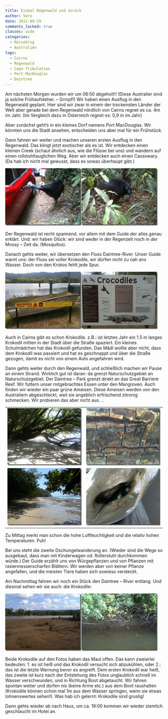 ```yaml
---
title: Einmal Regenwald und zurück
author: Vero
date: 2011-09-29
comments_locked: true
classes: wide
categories:
  - Reiseblog
  - Australien
tags:
  - Cairns
  - Regenwald
  - Cape Tribulation
  - Port MacDouglas
  - Daintree
---
```


<p>Am nächsten Morgen wurden wir um 06:50 abgeholt!! (Diese Australier sind ja solche Frühaufsteher. – Grmpf!) Wir haben einen Ausflug in den Regenwald geplant. Hier sind wir zwar in einem der trockensten Länder der Welt aber gerade bei dem Regenwald nördlich von Cairns regnet es ca. 4m im Jahr. (Im Vergleich dazu in Österreich regnet es: 0,9 m im Jahr)</p>  <p>Aber zunächst geht’s in ein kleines Dorf namens Port MacDouglas. Wir könnten uns die Stadt ansehen, entscheiden uns aber mal für ein Frühstück.</p>  <p>Dann fahren wir weiter und machen unseren ersten Ausflug in den Regenwald. Das klingt jetzt exotischer als es ist. Wir entdecken einen kleinen Creek (schaut ähnlich aus, wie die Flüsse bei uns) und wandern auf einen rollstuhltauglichen Weg. Aber wir entdecken auch einen Cassowary. (Da hab ich nicht mal gewusst, dass es sowas überhaupt gibt.)</p>  <p><a href="/assets/images/2011/09/IMG_1682.jpg"><img src="/assets/images/2011/09/IMG_1682_thumb.jpg" width="244" height="184" alt="IMG_1682" border="0" /></a><a href="/assets/images/2011/09/IMG_1684.jpg"><img src="/assets/images/2011/09/IMG_1684_thumb.jpg" width="244" height="184" alt="IMG_1684" border="0" /></a></p>  <p>Der Regenwald ist recht spannend, vor allem mit dem Guide der alles genau erklärt. Und: wir haben Glück: wir sind weder in der Regenzeit noch in der Mossy – Zeit da. (Mosquitos). </p>  <p>Danach gehts weiter, wir übersetzen den Fluss Daintree-River. Unser Guide warnt uns: der Fluss sei voller Krokodile, wir dürfen nicht zu nah ans Wasser. Doch von den Krokos fehlt jede Spur.</p>  <p><a href="/assets/images/2011/09/IMG_1698.jpg"><img src="/assets/images/2011/09/IMG_1698_thumb.jpg" width="244" height="184" alt="IMG_1698" border="0" /></a><a href="/assets/images/2011/09/IMG_1699.jpg"><img src="/assets/images/2011/09/IMG_1699_thumb.jpg" width="244" height="184" alt="IMG_1699" border="0" /></a></p>  <p>Auch in Cairns gibt es schon Krokodile. z.B.: ist letztes Jahr ein 1.5 m langes Krokodil mitten in der Stadt über die Straße spaziert. Ein kleines Schulmädchen hat das Krokodil gefunden. Das Mädl wollte aber nicht, dass dem Krokodil was passiert und hat es geschnappt und über die Straße gezogen, damit es nicht von einem Auto angefahren wird. </p>  <p>Dann gehts weiter durch den Regenwald, und schließlich machen wir Pause an einem Strand. Wirklich gut ist daran: da grenzt Naturschutzgebiet an Naturschutzgebiet. Der Daintree – Park grenzt direkt an das Great Barriere Reef. Wir futtern unser mitgebrachtes Essen unter den Mangroven. Auch finden wir wieder ein paar grüne Ameisen. Diese Ameisen werden von den Australiern abgeschleckt, weil sie angeblich erfrischend zitronig schmecken. Wir probieren das aber nicht aus. ..</p>  <table border="0" cellspacing="0" cellpadding="2" width="600"><tbody>     <tr>       <td valign="top" width="300"><a href="/assets/images/2011/09/IMG_1703.jpg"><img src="/assets/images/2011/09/IMG_1703_thumb.jpg" width="244" height="184" alt="IMG_1703" border="0" /></a></td>        <td valign="top" width="300"><a href="/assets/images/2011/09/IMG_1705.jpg"><img src="/assets/images/2011/09/IMG_1705_thumb.jpg" width="244" height="184" alt="IMG_1705" border="0" /></a></td>     </tr>      <tr>       <td valign="top" width="300"><a href="/assets/images/2011/09/IMG_1709.jpg"><img src="/assets/images/2011/09/IMG_1709_thumb.jpg" width="244" height="184" alt="IMG_1709" border="0" /></a></td>        <td valign="top" width="300"><a href="/assets/images/2011/09/IMG_1710.jpg"><img src="/assets/images/2011/09/IMG_1710_thumb.jpg" width="244" height="184" alt="IMG_1710" border="0" /></a></td>     </tr>   </tbody></table>  <p>Zu Mittag merkt man schon die hohe Luftfeuchtigkeit und die relativ hohen Temperaturen. Puh! </p>  <p>Bei uns steht die zweite Dschungelwanderung an. (Wieder sind die Wege so ausgebaut, dass man mit Kinderwagen od. Rollerstuhl durchkommen würde.) Der Guide erzählt uns von Würgepflanzen und von Pflanzen mit rasiermesserscharfen Blättern. Wir werden aber von keiner Pflanze angefallen, und die meisten Tiere haben sich sowieso versteckt. </p>  <p>Am Nachmittag fahren wir noch ein Stück den Daintree – River entlang. Und diesmal sehen wir sie auch: die Krokodile:</p>  <p><a href="/assets/images/2011/09/IMG_1732.jpg"><img src="/assets/images/2011/09/IMG_1732_thumb.jpg" width="244" height="184" alt="IMG_1732" border="0" /></a><a href="/assets/images/2011/09/IMG_1737.jpg"><img src="/assets/images/2011/09/IMG_1737_thumb.jpg" width="244" height="184" alt="IMG_1737" border="0" /></a></p>  <p>Beide Krokodile auf den Fotos haben das Maul offen. Das kann zweierlei bedeuten: 1. es ist heiß und das Krokodil versucht sich abzukühlen, oder 2.: das ist die letzte Warnung bevor es angreift. Dem ersten Krokodil war heiß, das zweite ist kurz nach der Entstehung des Fotos unglaublich schnell im Wasser verschwunden, und in Richtung Boot abgetaucht. Wir fahren spontan weiter und dürfen nix (keine Arme etc.) aus dem Boot raushalten (Krokodile können schon mal 1m aus dem Wasser springen, wenn sie etwas lohnenswertes sehen!). Was hab ich gelernt: Krokodile sind gruslig!</p>  <p>Dann gehts wieder ab nach Haus, um ca. 19:00 kommen wir wieder ziemlich geschlaucht im Hotel an.</p>
